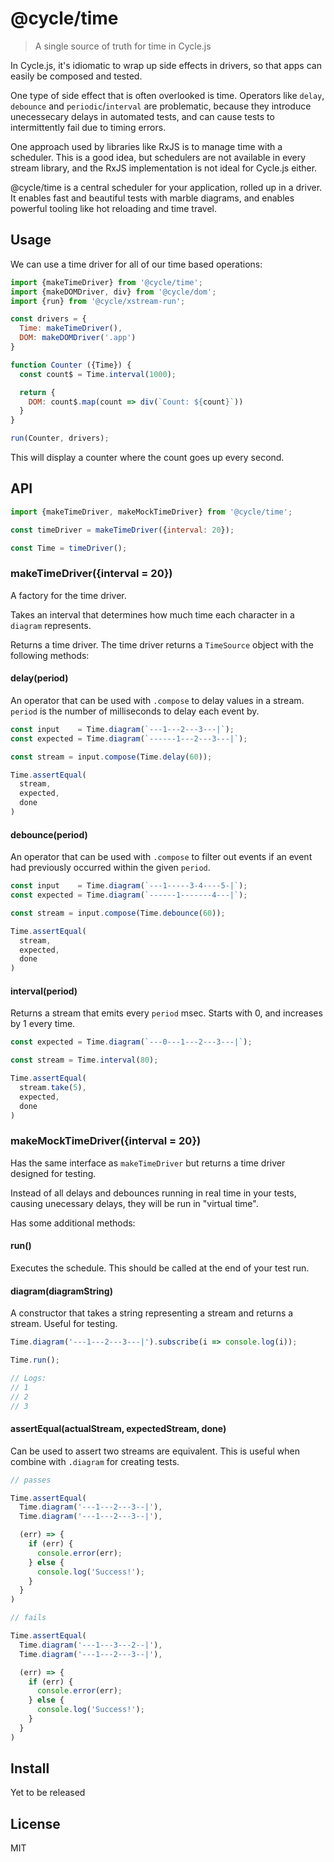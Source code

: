 # @cycle/time

> A single source of truth for time in Cycle.js

In Cycle.js, it's idiomatic to wrap up side effects in drivers, so that apps can easily be composed and tested.

One type of side effect that is often overlooked is time. Operators like `delay`, `debounce` and `periodic`/`interval` are problematic, because they introduce unecessecary delays in automated tests, and can cause tests to intermittently fail due to timing errors.

One approach used by libraries like RxJS is to manage time with a scheduler. This is a good idea, but schedulers are not available in every stream library, and the RxJS implementation is not ideal for Cycle.js either.

@cycle/time is a central scheduler for your application, rolled up in a driver. It enables fast and beautiful tests with marble diagrams, and enables powerful tooling like hot reloading and time travel.

## Usage

We can use a time driver for all of our time based operations:

```js
import {makeTimeDriver} from '@cycle/time';
import {makeDOMDriver, div} from '@cycle/dom';
import {run} from '@cycle/xstream-run';

const drivers = {
  Time: makeTimeDriver(),
  DOM: makeDOMDriver('.app')
}

function Counter ({Time}) {
  const count$ = Time.interval(1000);

  return {
    DOM: count$.map(count => div(`Count: ${count}`))
  }
}

run(Counter, drivers);
```

This will display a counter where the count goes up every second.

## API

```js
import {makeTimeDriver, makeMockTimeDriver} from '@cycle/time';

const timeDriver = makeTimeDriver({interval: 20});

const Time = timeDriver();
```

### makeTimeDriver({interval = 20})
A factory for the time driver.

Takes an interval that determines how much time each character in a `diagram` represents.

Returns a time driver. The time driver returns a `TimeSource` object with the following methods:

#### delay(period)
An operator that can be used with `.compose` to delay values in a stream. `period` is the number of milliseconds to delay each event by.

```js
const input    = Time.diagram(`---1---2---3---|`);
const expected = Time.diagram(`------1---2---3---|`);

const stream = input.compose(Time.delay(60));

Time.assertEqual(
  stream,
  expected,
  done
)
```

#### debounce(period)
An operator that can be used with `.compose` to filter out events if an event had previously occurred within the given `period`.

```js
const input    = Time.diagram(`---1-----3-4----5-|`);
const expected = Time.diagram(`------1-------4---|`);

const stream = input.compose(Time.debounce(60));

Time.assertEqual(
  stream,
  expected,
  done
)
```

#### interval(period)
Returns a stream that emits every `period` msec. Starts with 0, and increases by 1 every time.

```js
const expected = Time.diagram(`---0---1---2---3---|`);

const stream = Time.interval(80);

Time.assertEqual(
  stream.take(5),
  expected,
  done
)
```

### makeMockTimeDriver({interval = 20})

Has the same interface as `makeTimeDriver` but returns a time driver designed for testing.

Instead of all delays and debounces running in real time in your tests, causing unecessary delays, they will be run in "virtual time".

Has some additional methods:

#### run()
Executes the schedule. This should be called at the end of your test run.

#### diagram(diagramString)
A constructor that takes a string representing a stream and returns a stream. Useful for testing.

```js
Time.diagram('---1---2---3---|').subscribe(i => console.log(i));

Time.run();

// Logs:
// 1
// 2
// 3
```

#### assertEqual(actualStream, expectedStream, done)
Can be used to assert two streams are equivalent. This is useful when combine with `.diagram` for creating tests.

```js
// passes

Time.assertEqual(
  Time.diagram('---1---2---3--|'),
  Time.diagram('---1---2---3--|'),

  (err) => {
    if (err) {
      console.error(err);
    } else {
      console.log('Success!');
    }
  }
)

// fails

Time.assertEqual(
  Time.diagram('---1---3---2--|'),
  Time.diagram('---1---2---3--|'),

  (err) => {
    if (err) {
      console.error(err);
    } else {
      console.log('Success!');
    }
  }
)
```

## Install

Yet to be released

## License

MIT

